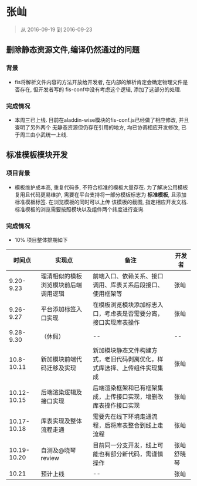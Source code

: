 # 张屾

> 从 2016-09-19 到 2016-09-23

## 删除静态资源文件,编译仍然通过的问题

### 背景

- fis将解析文件内容的方法开放给开发者, 在内部的解析肯定会确定物理文件是否存在, 但开发者写的
  fis-conf中没有考虑这个逻辑, 添加了这部分的处理. 

### 完成情况

- 本周三已上线. 目前在aladdin-wise模块的fis-conf.js已经做了相应修改, 并且查明了另外两个
  无静态资源但仍存在引用的地方, 均已协调相应开发修改, 已于周三由小武统一上线.

## 标准模板模块开发

### 项目背景

- 模板维护成本高, 重复代码多, 不符合标准的模板大量存在. 为了解决公用模板复用且代码更易维护, 
  需要在平台支持将一部分模板标志为 __标准模板__, 且添加标准模板标签. 在浏览模板的同时可以上传
  该模板的截图, 指定相应开发文档. 标准模板的浏览需要按照模块以及组件两个纬度进行查询.

### 完成情况

- 10% 项目整体排期如下

时间点 | 实现点 | 备注 |开发者  
---   | --- | --- | --- 
9.20-9.23 | 理清相似的模板浏览模块前后端调用逻辑| 前端入口、依赖关系、接口调用、库表关系后段接口、使用框架等 | 张屾
9.26-9.27 | 平台添加标签入口实现| 在模板浏览模块添加标志入口，考虑表是否需要分离，接口实现库表操作 | 张屾
9.28-9.30 |（休假） | -- | --
10.8-10.11 | 新加模块前端代码迁移及实现 | 新加模块静态文件构建方式，老旧代码剥离优化，样式库选择、上传组件实现集成 | 张屾
10.12-10.15 | 后端渲染逻辑及接口实现 | 后端渲染框架和已有框架集成，上传接口实现，增删改库表操作接口实现 | 张屾
10.17-10.18 | 库表实现及整体流程走通| 需要先在线下环境走通流程，后将库表整合到线上走流程 | 张屾
10.19-10.20 | 自测及@晓琴 review |目前同一分支开发，线上可能也有部分新代码，需谨慎操作| 张屾 舒晓琴
10.21  | 预计上线| -- | 张屾
